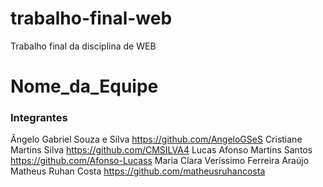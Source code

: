 # trabalho-final-web
Trabalho final da disciplina de WEB
# Nome_da_Equipe

### Integrantes
Ângelo Gabriel Souza e Silva https://github.com/AngeloGSeS
Cristiane Martins Silva https://github.com/CMSILVA4
Lucas Afonso Martins Santos https://github.com/Afonso-Lucass
Maria Clara Veríssimo Ferreira Araújo 
Matheus Ruhan Costa https://github.com/matheusruhancosta